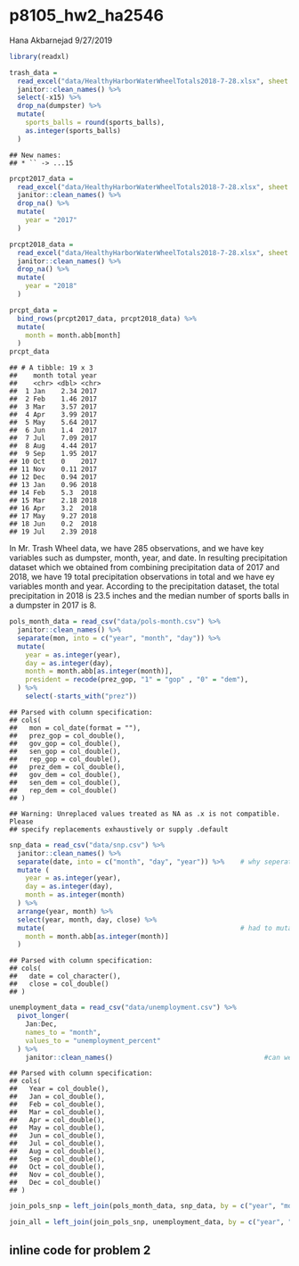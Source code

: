p8105\_hw2\_ha2546
================
Hana Akbarnejad
9/27/2019

``` r
library(readxl)

trash_data = 
  read_excel("data/HealthyHarborWaterWheelTotals2018-7-28.xlsx", sheet = "Mr. Trash Wheel") %>% 
  janitor::clean_names() %>% 
  select(-x15) %>% 
  drop_na(dumpster) %>% 
  mutate(
    sports_balls = round(sports_balls),
    as.integer(sports_balls)
  )
```

    ## New names:
    ## * `` -> ...15

``` r
prcpt2017_data = 
  read_excel("data/HealthyHarborWaterWheelTotals2018-7-28.xlsx", sheet = "2017 Precipitation", skip = 1) %>% 
  janitor::clean_names() %>% 
  drop_na() %>% 
  mutate(
    year = "2017"
  )

prcpt2018_data = 
  read_excel("data/HealthyHarborWaterWheelTotals2018-7-28.xlsx", sheet = "2018 Precipitation", skip = 1) %>% 
  janitor::clean_names() %>% 
  drop_na() %>% 
  mutate(
    year = "2018"
  )

prcpt_data =
  bind_rows(prcpt2017_data, prcpt2018_data) %>%
  mutate(
    month = month.abb[month]
  )
prcpt_data
```

    ## # A tibble: 19 x 3
    ##    month total year 
    ##    <chr> <dbl> <chr>
    ##  1 Jan    2.34 2017 
    ##  2 Feb    1.46 2017 
    ##  3 Mar    3.57 2017 
    ##  4 Apr    3.99 2017 
    ##  5 May    5.64 2017 
    ##  6 Jun    1.4  2017 
    ##  7 Jul    7.09 2017 
    ##  8 Aug    4.44 2017 
    ##  9 Sep    1.95 2017 
    ## 10 Oct    0    2017 
    ## 11 Nov    0.11 2017 
    ## 12 Dec    0.94 2017 
    ## 13 Jan    0.96 2018 
    ## 14 Feb    5.3  2018 
    ## 15 Mar    2.18 2018 
    ## 16 Apr    3.2  2018 
    ## 17 May    9.27 2018 
    ## 18 Jun    0.2  2018 
    ## 19 Jul    2.39 2018

In Mr. Trash Wheel data, we have 285 observations, and we have key
variables such as dumpster, month, year, and date. In resulting
precipitation dataset which we obtained from combining precipitation
data of 2017 and 2018, we have 19 total precipitation observations in
total and we have ey variables month and year. According to the
precipitation dataset, the total precipitation in 2018 is 23.5 inches
and the median number of sports balls in a dumpster in 2017 is 8.

``` r
pols_month_data = read_csv("data/pols-month.csv") %>% 
  janitor::clean_names() %>%
  separate(mon, into = c("year", "month", "day")) %>% 
  mutate(
    year = as.integer(year),
    day = as.integer(day),
    month = month.abb[as.integer(month)],
    president = recode(prez_gop, "1" = "gop" , "0" = "dem"),
  ) %>% 
    select(-starts_with("prez"))
```

    ## Parsed with column specification:
    ## cols(
    ##   mon = col_date(format = ""),
    ##   prez_gop = col_double(),
    ##   gov_gop = col_double(),
    ##   sen_gop = col_double(),
    ##   rep_gop = col_double(),
    ##   prez_dem = col_double(),
    ##   gov_dem = col_double(),
    ##   sen_dem = col_double(),
    ##   rep_dem = col_double()
    ## )

    ## Warning: Unreplaced values treated as NA as .x is not compatible. Please
    ## specify replacements exhaustively or supply .default

``` r
snp_data = read_csv("data/snp.csv") %>% 
  janitor::clean_names() %>% 
  separate(date, into = c("month", "day", "year")) %>%    # why seperates like this?
  mutate (
    year = as.integer(year),
    day = as.integer(day),
    month = as.integer(month)
  ) %>% 
  arrange(year, month) %>% 
  select(year, month, day, close) %>% 
  mutate(                                                 # had to mutate twice(?)
    month = month.abb[as.integer(month)]
  )
```

    ## Parsed with column specification:
    ## cols(
    ##   date = col_character(),
    ##   close = col_double()
    ## )

``` r
unemployment_data = read_csv("data/unemployment.csv") %>% 
  pivot_longer(
    Jan:Dec,
    names_to = "month",
    values_to = "unemployment_percent"
  ) %>% 
    janitor::clean_names()                                      #can we use janitor here?
```

    ## Parsed with column specification:
    ## cols(
    ##   Year = col_double(),
    ##   Jan = col_double(),
    ##   Feb = col_double(),
    ##   Mar = col_double(),
    ##   Apr = col_double(),
    ##   May = col_double(),
    ##   Jun = col_double(),
    ##   Jul = col_double(),
    ##   Aug = col_double(),
    ##   Sep = col_double(),
    ##   Oct = col_double(),
    ##   Nov = col_double(),
    ##   Dec = col_double()
    ## )

``` r
join_pols_snp = left_join(pols_month_data, snp_data, by = c("year", "month", "day"))

join_all = left_join(join_pols_snp, unemployment_data, by = c("year", "month"))        # could we use piping here?
```

## inline code for problem 2
